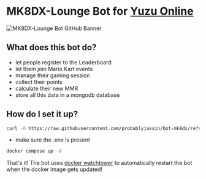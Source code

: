 # MK8DX-Lounge Bot for [Yuzu Online](https://dsc.gg/yuzuonline)

![MK8DX-Lounge Bot GitHub Banner](https://github.com/mk8dx-yuzu/mk8dx-bot/assets/56404895/8aaf00d2-d093-4b9a-a5bc-946754b996d2)

## What does this bot do?

- let people register to the Leaderboard
- let them join Mario Kart events
- manage their gaming session
- collect their points
- calculate their new MMR
- store all this data in a mongodb database

## How do I set it up?

```bash
curl -O https://raw.githubusercontent.com/probablyjassin/bot-mk8dx/refs/heads/main/docker-compose.yml
```

- make sure the .env is present

```bash
docker compose up -d
```

That's it! The bot uses [docker watchtower](https://github.com/containrrr/watchtower) to automatically restart the bot when the docker image gets updated!
